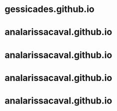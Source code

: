 # gessicades.github.io
# analarissacaval.github.io
# analarissacaval.github.io
# analarissacaval.github.io
# analarissacaval.github.io
